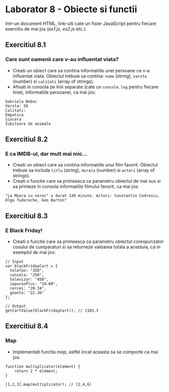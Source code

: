 # Laborator 8 - Obiecte si functii

Intr-un document HTML, link-uiti cate un fisier JavaScript pentru fiecare exercitiu de mai jos (*ex1.js*, *ex2.js* etc.).

## Exercitiul 8.1

### Care sunt oamenii care v-au influentat viata?

* Creati un obiect care sa contina informatiile unei persoane ce v-a influentat viata. Obiectul trebuie sa contina: `nume` (string), `varsta` (number) si `calitati` (array of strings).
* Afisati in consola pe linii separate (cate un `console.log` pentru fiecare linie), informatiile persoanei, ca mai jos:

```JS
Gabriela Boboc
Varsta: 50
Calitati:
Empatica
Sincera
Iubitoare de animale
```

## Exercitiul 8.2

### E ca IMDB-ul, dar mult mai mic...

* Creati un obiect care sa contina informatiile unui film favorit. Obiectul trebuie sa includa `titlu` (string), `durata` (number) si `actori` (array of strings).
* Creati o functie care sa primeasca ca parametru obiectul de mai sus si sa printeze in consola informatiile filmului favorit, ca mai jos:

```
"La Moara cu noroc" a durat 130 minute. Actori: Constantin Codrescu, Olga Tudorache, Geo Barton"
```

## Exercitiul 8.3

### E Black Friday!

* Creati o functie care sa primeasca ca parametru obiectul corespunzator cosului de cumparaturi si sa returneze valoarea totala a acestuia, ca in exemplul de mai jos:

```JS
// Input
var blackFridayCart = {
  telefon: "350",
  consola: "250",
  televizor: "450",
  iepurasPlus: "10.60",
  cercei: "20.34",
  geanta: "22.36"
};

// Output
getCartValue(blackFridayCart)); // 1103.3
```

## Exercitiul 8.4

### Map

* Implementati functia *map*, astfel incat aceasta sa se comporte ca mai jos:

```JS
function multiplicator(element) {
    return 2 * element;
}

[1,2,3].map(multiplicator); // [2,4,6]
```